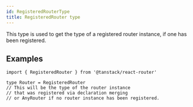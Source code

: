 ```yaml
---
id: RegisteredRouterType
title: RegisteredRouter type
---
```


This type is used to get the type of a registered router instance, if one has been registered.

## Examples

```tsx
import { RegisteredRouter } from '@tanstack/react-router'

type Router = RegisteredRouter
// This will be the type of the router instance
// that was registered via declaration merging
// or AnyRouter if no router instance has been registered.
```
